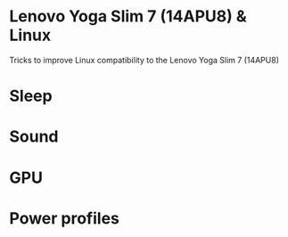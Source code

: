 # Lenovo Yoga Slim 7 (14APU8) & Linux
Tricks to improve Linux compatibility to the Lenovo Yoga Slim 7 (14APU8)

# Sleep

# Sound

# GPU

# Power profiles


